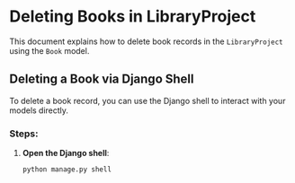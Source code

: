 # Deleting Books in LibraryProject

This document explains how to delete book records in the `LibraryProject` using the `Book` model.

## Deleting a Book via Django Shell

To delete a book record, you can use the Django shell to interact with your models directly.

### Steps:

1. **Open the Django shell**:
   ```bash
   python manage.py shell
